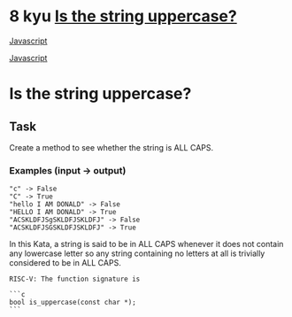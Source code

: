 # 8 kyu [Is the string uppercase?](https://www.codewars.com/kata/56cd44e1aa4ac7879200010b)

<!-- START LANGUAGE_LINKS -->

[Javascript](./javascript.js)

[Javascript](./javascript1.js)

<!-- END LANGUAGE_LINKS -->

# Is the string uppercase?

## Task

Create a method to see whether the string is ALL CAPS.

### Examples (input -> output)

```
"c" -> False
"C" -> True
"hello I AM DONALD" -> False
"HELLO I AM DONALD" -> True
"ACSKLDFJSgSKLDFJSKLDFJ" -> False
"ACSKLDFJSGSKLDFJSKLDFJ" -> True
```


In this Kata, a string is said to be in ALL CAPS whenever it does not contain any lowercase letter so any string containing no letters at all is trivially considered to be in ALL CAPS.

~~~if:riscv
RISC-V: The function signature is

```c
bool is_uppercase(const char *);
```
~~~